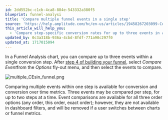 ```yaml
---
id: 2dd552bc-c1cb-4ca8-884e-543332a380f5
blueprint: funnel-analysi
title: 'Compare multiple funnel events in a single step'
source: 'https://help.amplitude.com/hc/en-us/articles/19458267203099-Compare-multiple-funnel-events-in-a-single-step'
this_article_will_help_you:
  - 'Compare step-specific conversion rates for up to three events in a Funnel Analysis chart'
updated_by: 0c3a318b-936a-4cbd-8fdf-771a90c297f0
updated_at: 1717015094
---
```

In a Funnel Analysis chart, you can compare up to three events within a single conversion step. After [step 4 of building your funnel](/analytics/charts/funnel-analysis/funnel-analysis-build), select *Compare Event*from the *Options* fly-out menu, and then select the events to compare.

![multiple_CEsin_funnel.png](/output/img/funnel-analysis/multiple-cesin-funnel-png.png)

Comparing multiple events within one step is available for conversion and conversion over time metrics. Three events may be compared per step, for up to two steps at a time. Event comparisons are available for all three order options (any order, this order, exact order); however, they are not available in dashboard filters, and will be removed if a user switches between charts or funnel metrics.